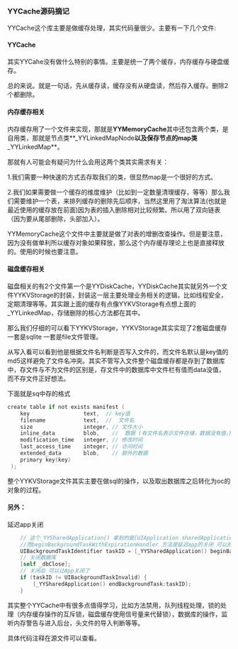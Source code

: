 ### YYCache源码摘记

YYCache这个库主要是做缓存处理，其实代码量很少。主要有一下几个文件:

#### YYCache

其实YYCahe没有做什么特别的事情。主要是统一了两个缓存，内存缓存与硬盘缓存。

总的来说。就是一句话，先从缓存读，缓存没有从硬盘读，然后存入缓存。删除2个都删除。

#### 内存缓存相关

内存缓存用了一个文件来实现，那就是**YYMemoryCache**其中还包含两个类，是自用类，那就是节点类**_YYLinkedMapNode**以及保存节点的map类**_YYLinkedMap**。

那就有人可能会有疑问为什么会用这两个类其实需求有关：

1.我们需要一种快速的方式去存取我们的类，很显然map是一个很好的方式。

2.我们如果需要做一个缓存的维度维护（比如到一定数量清理缓存，等等）那么我们需要维护一个表，来排列缓存的删除先后顺序，当然这里用了淘汰算法(也就是最近使用的缓存放在前面)因为表的插入删除相对比较频繁。所以用了双向链表（因为要从尾部删除，头部加入）。

YYMemoryCache这个文件中主要就是做了对表的增删改查操作。但是要注意，因为没有做单利所以缓存对象如果释放，那么这个内存缓存理论上也是直接释放的。使用的时候也要注意。

#### 磁盘缓存相关

磁盘相关的有2个文件第一个是YYDiskCache，YYDiskCache其实就另外一个文件YYKVStorage的封装，封装这一层主要处理业务相关的逻辑，比如线程安全，定期清理等等。其实跟上面的缓存有点像YYKVStorage有点想上面的_YYLinkedMap，存储删除的核心方法都在其中。

那么我们仔细的可以看下YYKVStorage，YYKVStorage其实实现了2套磁盘缓存一套是sqlite 一套是file文件管理。

从写入看可以看到他是根据文件名判断是否写入文件的，而文件名默认是key值的md5这样避免了文件名冲突。其实不管写入文件整个磁盘缓存都是存到了数据库中，存文件与不为文件的区别是，存文件中的数据库中文件栏有值而data没值，而不存文件正好想法。

下面就是sq中存的格式

```objective-c
create table if not exists manifest (
    key                 text,  // key值
    filename            text,  //  文件名
    size                integer, // 文件大小
    inline_data         blob,    //  数据 (有文件名表示文件存储，数据没有值，)
    modification_time   integer, // 修改时间
    last_access_time    integer, // 访问时间
    extended_data       blob,    // 额外的数据
    primary key(key)
 ); 
```

整个YYKVStorage文件其实主要在做sql的操作，以及取出数据库之后转化为oc的对象的过程。

#### 另外：

延迟app关闭

```objective-c
    // 这个_YYSharedApplication() 拿到的是[UIApplication sharedApplication]
    //而beginBackgroundTaskWithExpirationHandler 方法是延迟app的关闭 可以把处理放在{}这里没有。
    UIBackgroundTaskIdentifier taskID = [_YYSharedApplication() beginBackgroundTaskWithExpirationHandler:^{}];
    // 关闭数据库
    [self _dbClose];
    // 关闭后 可以让App关闭了
    if (taskID != UIBackgroundTaskInvalid) {
        [_YYSharedApplication() endBackgroundTask:taskID];
    }
```



其实整个YYCache中有很多点值得学习，比如方法禁用，队列线程处理，锁的处理（内存缓存操作的互斥锁，磁盘缓存使用信号量来代替锁），数据库的操作，监听内存警告与进入后台，头文件的导入判断等等。

具体代码注释在源文件可以查看。

